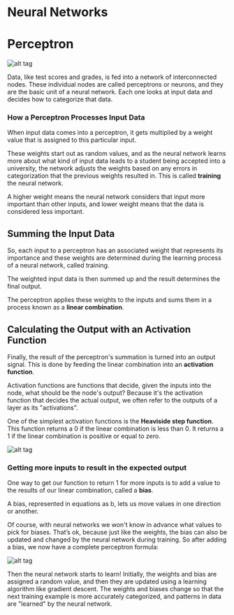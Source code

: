 # Neural Networks

# Perceptron

![alt tag](https://i.stack.imgur.com/KUvpQ.png)

Data, like test scores and grades, is fed into a network of interconnected nodes.
These individual nodes are called perceptrons or neurons, and they are the basic unit of a neural network.
Each one looks at input data and decides how to categorize that data.

### How a Perceptron Processes Input Data

When input data comes into a perceptron, it gets multiplied by a weight value that is assigned to this particular input.

These weights start out as random values, and as the neural network learns more about what kind of input data leads to a student being accepted into a university, the network adjusts the weights based on any errors in categorization that the previous weights resulted in. This is called **training** the neural network.

A higher weight means the neural network considers that input more important than other inputs, and lower weight means that the data is considered less important.

## Summing the Input Data

So, each input to a perceptron has an associated weight that represents its importance and these weights are determined during the learning process of a neural network, called training.

The weighted input data is then summed up and the result determines the final output.

The perceptron applies these weights to the inputs and sums them in a process known as a **linear combination**.

## Calculating the Output with an Activation Function

Finally, the result of the perceptron's summation is turned into an output signal. This is done by feeding the linear combination into an **activation function**.

Activation functions are functions that decide, given the inputs into the node, what should be the node's output? Because it's the activation function that decides the actual output, we often refer to the outputs of a layer as its "activations".

One of the simplest activation functions is the **Heaviside step function**. This function returns a 0 if the linear combination is less than 0. It returns a 1 if the linear combination is positive or equal to zero.

![alt tag](https://d17h27t6h515a5.cloudfront.net/topher/2017/February/5895102f_heaviside-step-function-2/heaviside-step-function-2.gif)

### Getting more inputs to result in the expected output

One way to get our function to return 1 for more inputs is to add a value to the results of our linear combination, called a **bias**.

A bias, represented in equations as b, lets us move values in one direction or another.

Of course, with neural networks we won't know in advance what values to pick for biases. That’s ok, because just like the weights, the bias can also be updated and changed by the neural network during training. So after adding a bias, we now have a complete perceptron formula:

![alt tag](https://d17h27t6h515a5.cloudfront.net/topher/2017/February/58951180_perceptron-equation-2/perceptron-equation-2.gif)

Then the neural network starts to learn! Initially, the weights and bias are assigned a random value, and then they are updated using a learning algorithm like gradient descent. The weights and biases change so that the next training example is more accurately categorized, and patterns in data are "learned" by the neural network.
